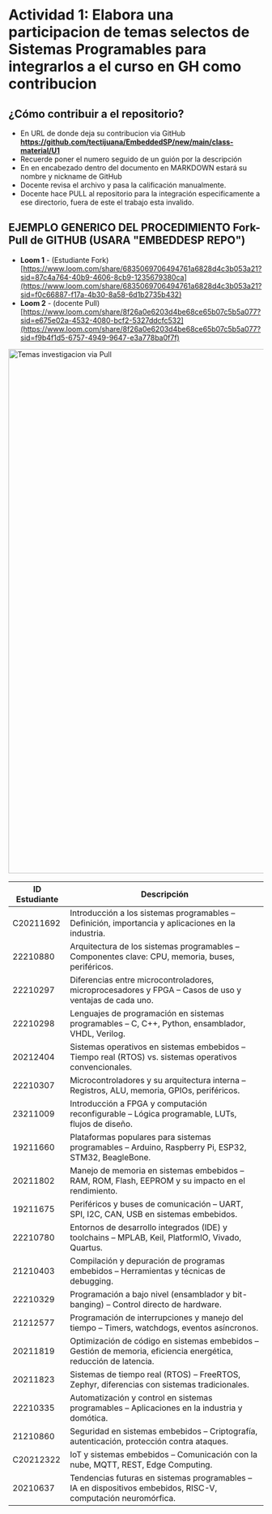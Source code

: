 
# Actividad 1: Elabora una participacion de temas selectos de Sistemas Programables para integrarlos a el curso en GH como contribucion

## ¿Cómo contribuir a el repositorio?
- En URL de donde deja su contribucion via GitHub **https://github.com/tectijuana/EmbeddedSP/new/main/class-material/U1**
- Recuerde poner el numero seguido de un guión por la descripción
- En en encabezado dentro del documento en MARKDOWN estará su nombre y nickname de GitHub
- Docente revisa el archivo y pasa la calificación manualmente.
- Docente hace PULL al repositorio para la integración especificamente a ese directorio, fuera de este el trabajo esta invalido.

## EJEMPLO GENERICO DEL PROCEDIMIENTO Fork-Pull de GITHUB (USARA "EMBEDDESP REPO")
- **Loom 1** - (Estudiante Fork) [https://www.loom.com/share/6835069706494761a6828d4c3b053a21?sid=87c4a764-40b9-4606-8cb9-1235679380ca](https://www.loom.com/share/6835069706494761a6828d4c3b053a21?sid=f0c66887-f17a-4b30-8a58-6d1b2735b432)
- **Loom 2** - (docente Pull) [https://www.loom.com/share/8f26a0e6203d4be68ce65b07c5b5a077?sid=e675e02a-4532-4080-bcf2-5327ddcfc532](https://www.loom.com/share/8f26a0e6203d4be68ce65b07c5b5a077?sid=f9b4f1d5-6757-4949-9647-e3a778ba0f7f)

<img width="1034" alt="Temas investigacion via Pull" src="https://github.com/user-attachments/assets/21887432-99b2-42f6-9ff6-fd0866e50a36" />



| **ID Estudiante** | **Descripción** |  
|------------------|----------------|  
| C20211692       | Introducción a los sistemas programables – Definición, importancia y aplicaciones en la industria. |  
| 22210880        | Arquitectura de los sistemas programables – Componentes clave: CPU, memoria, buses, periféricos. |  
| 22210297        | Diferencias entre microcontroladores, microprocesadores y FPGA – Casos de uso y ventajas de cada uno. |  
| 22210298        | Lenguajes de programación en sistemas programables – C, C++, Python, ensamblador, VHDL, Verilog. |  
| 20212404        | Sistemas operativos en sistemas embebidos – Tiempo real (RTOS) vs. sistemas operativos convencionales. |  
| 22210307        | Microcontroladores y su arquitectura interna – Registros, ALU, memoria, GPIOs, periféricos. |  
| 23211009        | Introducción a FPGA y computación reconfigurable – Lógica programable, LUTs, flujos de diseño. |  
| 19211660        | Plataformas populares para sistemas programables – Arduino, Raspberry Pi, ESP32, STM32, BeagleBone. |  
| 20211802        | Manejo de memoria en sistemas embebidos – RAM, ROM, Flash, EEPROM y su impacto en el rendimiento. |  
| 19211675        | Periféricos y buses de comunicación – UART, SPI, I2C, CAN, USB en sistemas embebidos. |  
| 22210780        | Entornos de desarrollo integrados (IDE) y toolchains – MPLAB, Keil, PlatformIO, Vivado, Quartus. |  
| 21210403        | Compilación y depuración de programas embebidos – Herramientas y técnicas de debugging. |  
| 22210329        | Programación a bajo nivel (ensamblador y bit-banging) – Control directo de hardware. |  
| 21212577        | Programación de interrupciones y manejo del tiempo – Timers, watchdogs, eventos asíncronos. |  
| 20211819        | Optimización de código en sistemas embebidos – Gestión de memoria, eficiencia energética, reducción de latencia. |  
| 20211823        | Sistemas de tiempo real (RTOS) – FreeRTOS, Zephyr, diferencias con sistemas tradicionales. |  
| 22210335        | Automatización y control en sistemas programables – Aplicaciones en la industria y domótica. |  
| 21210860        | Seguridad en sistemas embebidos – Criptografía, autenticación, protección contra ataques. |  
| C20212322       | IoT y sistemas embebidos – Comunicación con la nube, MQTT, REST, Edge Computing. |  
| 20210637        | Tendencias futuras en sistemas programables – IA en dispositivos embebidos, RISC-V, computación neuromórfica. |  

